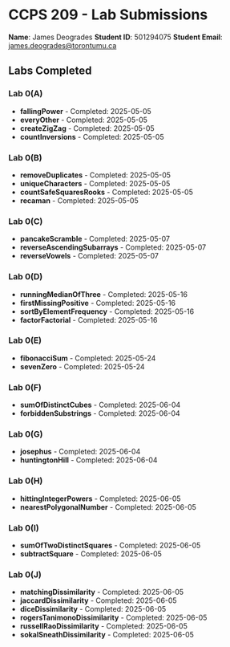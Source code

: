 # CCPS 209 - Lab Submissions

**Name**: James Deogrades
**Student ID**: 501294075
**Student Email**: james.deogrades@torontumu.ca

## Labs Completed

### Lab 0(A)
- **fallingPower** - Completed: 2025-05-05
- **everyOther** - Completed: 2025-05-05
- **createZigZag** - Completed: 2025-05-05
- **countInversions** - Completed: 2025-05-05
### Lab 0(B)
- **removeDuplicates** - Completed: 2025-05-05
- **uniqueCharacters** - Completed: 2025-05-05
- **countSafeSquaresRooks** - Completed: 2025-05-05
- **recaman** - Completed: 2025-05-05
### Lab 0(C)
- **pancakeScramble** - Completed: 2025-05-07
- **reverseAscendingSubarrays** - Completed: 2025-05-07
- **reverseVowels** - Completed: 2025-05-07
### Lab 0(D)
- **runningMedianOfThree** - Completed: 2025-05-16
- **firstMissingPositive** - Completed: 2025-05-16
- **sortByElementFrequency** - Completed: 2025-05-16
- **factorFactorial** - Completed: 2025-05-16
### Lab 0(E)
- **fibonacciSum** - Completed: 2025-05-24
- **sevenZero** - Completed: 2025-05-24
### Lab 0(F)
- **sumOfDistinctCubes** - Completed: 2025-06-04
- **forbiddenSubstrings** - Completed: 2025-06-04
### Lab 0(G)
- **josephus** - Completed: 2025-06-04
- **huntingtonHill** - Completed: 2025-06-04
### Lab 0(H)
- **hittingIntegerPowers** - Completed: 2025-06-05
- **nearestPolygonalNumber** - Completed: 2025-06-05
### Lab 0(I)
- **sumOfTwoDistinctSquares** - Completed: 2025-06-05
- **subtractSquare** - Completed: 2025-06-05
### Lab 0(J)
- **matchingDissimilarity** - Completed: 2025-06-05
- **jaccardDissimilarity** - Completed: 2025-06-05
- **diceDissimilarity** - Completed: 2025-06-05
- **rogersTanimonoDissimilarity** - Completed: 2025-06-05
- **russellRaoDissimilarity** - Completed: 2025-06-05
- **sokalSneathDissimilarity** - Completed: 2025-06-05